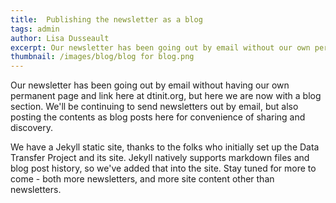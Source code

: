 ```yaml
---
title:  Publishing the newsletter as a blog
tags: admin
author: Lisa Dusseault
excerpt: Our newsletter has been going out by email without our own permanent page and link, but here we are with a blog section at dtinit.org now.
thumbnail: /images/blog/blog for blog.png
---
```


Our newsletter has been going out by email without having our own permanent page and link here at dtinit.org, but here we are now with a blog section. We'll be continuing to send newsletters out by email, but also posting the contents as blog posts here for convenience of sharing and discovery.  

We have a Jekyll static site, thanks to the folks who initially set up the Data Transfer Project and its site.  Jekyll natively supports markdown files and blog post history, so we've added that into the site.  Stay tuned for more to come - both more newsletters, and more site content other than newsletters.
